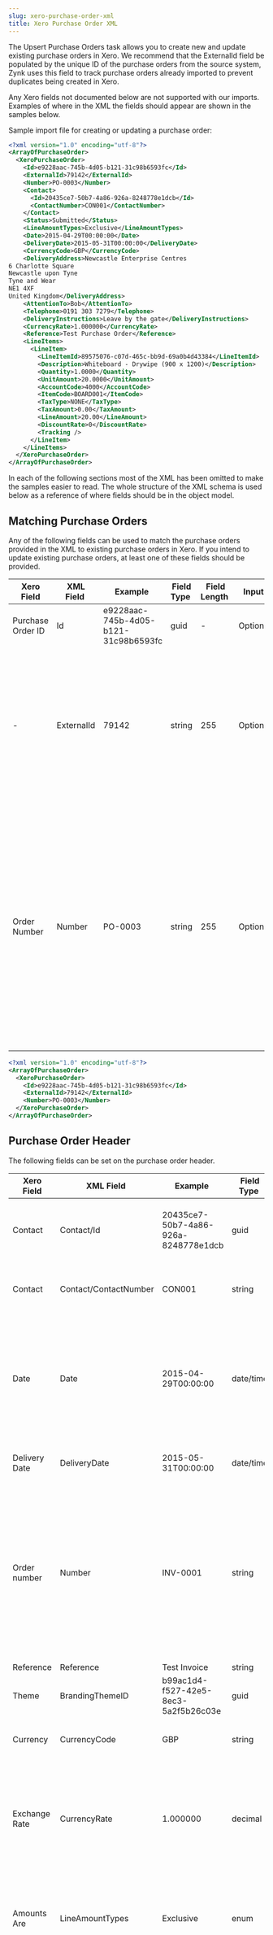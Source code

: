 ```yaml
---
slug: xero-purchase-order-xml
title: Xero Purchase Order XML
---
```

The Upsert Purchase Orders task allows you to create new and update existing purchase orders in Xero. We recommend that the ExternalId field be populated by the unique ID of the purchase orders from the source system, Zynk uses this field to track purchase orders already imported to prevent duplicates being created in Xero.  

Any Xero fields not documented below are not supported with our imports. Examples of where in the XML the fields should appear are shown in the samples below. 

Sample import file for creating or updating a purchase order:

```xml
<?xml version="1.0" encoding="utf-8"?>
<ArrayOfPurchaseOrder>
  <XeroPurchaseOrder>
    <Id>e9228aac-745b-4d05-b121-31c98b6593fc</Id>
    <ExternalId>79142</ExternalId>
    <Number>PO-0003</Number>
    <Contact>
      <Id>20435ce7-50b7-4a86-926a-8248778e1dcb</Id>
      <ContactNumber>CON001</ContactNumber>
    </Contact>
    <Status>Submitted</Status>
    <LineAmountTypes>Exclusive</LineAmountTypes>
    <Date>2015-04-29T00:00:00</Date>
    <DeliveryDate>2015-05-31T00:00:00</DeliveryDate>
    <CurrencyCode>GBP</CurrencyCode>
    <DeliveryAddress>Newcastle Enterprise Centres
6 Charlotte Square
Newcastle upon Tyne
Tyne and Wear
NE1 4XF
United Kingdom</DeliveryAddress>
    <AttentionTo>Bob</AttentionTo>
    <Telephone>0191 303 7279</Telephone>
    <DeliveryInstructions>Leave by the gate</DeliveryInstructions>
    <CurrencyRate>1.000000</CurrencyRate>
    <Reference>Test Purchase Order</Reference>
    <LineItems>
      <LineItem>
        <LineItemId>89575076-c07d-465c-bb9d-69a0b4d43384</LineItemId>
        <Description>Whiteboard - Drywipe (900 x 1200)</Description>
        <Quantity>1.0000</Quantity>
        <UnitAmount>20.0000</UnitAmount>
        <AccountCode>4000</AccountCode>
        <ItemCode>BOARD001</ItemCode>
        <TaxType>NONE</TaxType>
        <TaxAmount>0.00</TaxAmount>
        <LineAmount>20.00</LineAmount>
        <DiscountRate>0</DiscountRate>
        <Tracking />
      </LineItem>
    </LineItems>
  </XeroPurchaseOrder>
</ArrayOfPurchaseOrder>
```

In each of the following sections most of the XML has been omitted to make the samples easier to read. The whole structure of the XML schema is used below as a reference of where fields should be in the object model.

## Matching Purchase Orders
Any of the following fields can be used to match the purchase orders provided in the XML to existing purchase orders in Xero. If you intend to update existing purchase orders, at least one of these fields should be provided.

| Xero Field | XML Field  | Example  | Field Type  | Field Length  | Input  | Notes |
| --- | --- | --- | --- | --- | --- | --- |
| Purchase Order ID | Id | e9228aac-745b-4d05-b121-31c98b6593fc | guid | - | Optional |
| - | ExternalId | 79142 | string | 255 | Optional | Zynk stores a mapping between Xero's purchase order ID and the ExternalId, and will use this to look up the purchase order ID. |
| Order Number | Number | PO-0003 | string | 255 | Optional | If this field is not provided, and no matching invoice is found based on the Id or ExternalId, a new invoice will be created and Xero will auto-generate the purchase order number based on your settings. |

```xml
<?xml version="1.0" encoding="utf-8"?>
<ArrayOfPurchaseOrder>
  <XeroPurchaseOrder>
    <Id>e9228aac-745b-4d05-b121-31c98b6593fc</Id>
    <ExternalId>79142</ExternalId>
    <Number>PO-0003</Number>
  </XeroPurchaseOrder>
</ArrayOfPurchaseOrder>
```

## Purchase Order Header
The following fields can be set on the purchase order header.

| Xero Field | XML Field  | Example  | Field Type  | Field Length  | Input  | Notes |
| --- | --- | --- | --- | --- | --- | --- |
| Contact | Contact/Id | 20435ce7-50b7-4a86-926a-8248778e1dcb | guid | - | Dependant | Used to find the contact. Required if the contact number is not provided. |
| Contact | Contact/ContactNumber | CON001 | string | 50 | Dependant | Used to find the contact. Required if the contact ID is not provided. |
| Date | Date | 2015-04-29T00:00:00 | date/time | - | Optional | The date should be provided in XSD format. If the Date is not provided, it will default to the current date based on the timezone setting of the organisation. |
| Delivery Date | DeliveryDate | 2015-05-31T00:00:00 | date/time | - | Optional | The date should be provided in XSD format. |
| Order number | Number | INV-0001 | string | 255 | Optional | If this field is not provided, and no matching purchase order is found based on the Id or ExternalId, a new purchase order will be created and Xero will auto-generate the order number based on your settings. |
| Reference | Reference | Test Invoice | string | 255 | Optional |
| Theme | BrandingThemeID | b99ac1d4-f527-42e5-8ec3-5a2f5b26c03e | guid | - | Optional |
| Currency | CurrencyCode | GBP | string | 3 | Optional | Use the three-letter ISO currency code. |
| Exchange Rate | CurrencyRate | 1.000000 | decimal | - | Optional | Used to control the exchange rate. Maximum 6 decimal places. Will default to the current exchange rate if not provided. |
| Amounts Are | LineAmountTypes | Exclusive | enum | - | Optional | Possible values are: Exclusive, Inclusive, NoTax. Defaults to Exclusive if not specified. |
| Status | Status | Submitted | enum | - | Optional | Possible values are: Draft, Submitted, Authorised, Deleted. Will default to Draft is not specified. The statuses that are valid to use depend on the current status of the invoice, see [Xero's documentation](https://developer.xero.com/documentation/api/types#purchaseorderstatuses) for more information. |

```xml
<?xml version="1.0" encoding="utf-8"?>
<ArrayOfPurchaseOrder>
  <XeroPurchaseOrder>
    <Contact>
      <Id>20435ce7-50b7-4a86-926a-8248778e1dcb</Id>
      <ContactNumber>CON001</ContactNumber>
    </Contact>
    <Date>2015-04-29T00:00:00</Date>
    <DeliveryDate>2015-05-31T00:00:00</DeliveryDate>
    <Number>PO-0003</Number>
    <Reference>Test Purchase Order</Reference>
    <BrandingThemeID>b99ac1d4-f527-42e5-8ec3-5a2f5b26c03e</BrandingThemeID>
    <CurrencyCode>GBP</CurrencyCode>
    <CurrencyRate>1.000000</CurrencyRate>
    <LineAmountTypes>Exclusive</LineAmountTypes>
    <Status>Submitted</Status>
  </XeroPurchaseOrder>
</ArrayOfPurchaseOrder>
```

## Purchase Order Items
At least one item line is required to create a purchase order. The following fields can be set on the purchase order items.

| Xero Field | XML Field  | Example  | Field Type  | Field Length  | Input  | Notes |
| --- | --- | --- | --- | --- | --- | --- |
| - | LineItemId | 89575076-c07d-465c-bb9d-69a0b4d43384 | guid | - | Optional | The Xero generated identifier for a LineItem. If LineItemIDs are not included with line items when updating an existing purchase order, the line items are deleted and recreated. |
| Item | ItemCode | BOARD001 | string | 30 | Optional | Used to find a matching item in Xero. |
| Description | Description | Whiteboard - Drywipe (900 x 1200) | string | 4000 | Dependant | A description is required to create an approved purchase order. |
| Qty | Quantity | 1.0000 | decimal | - | Optional |
| Unit Price | UnitAmount | 20.0000 | decimal | - | Optional |
| Disc % | DiscountRate | 10 | decimal | - | Optional |
| Account | AccountCode | 4000 | string | 10 | Optional |
| Tax Rate | TaxType | NONE | string | - | Optional | Will default to the tax rate of the selected account if not specified. See [Xero's documentation](https://developer.xero.com/documentation/api/types#taxRates) for a list of valid tax types. |

```xml
<?xml version="1.0" encoding="utf-8"?>
<ArrayOfPurchaseOrder>
  <XeroPurchaseOrder>
    <LineItems>
      <LineItem>
        <LineItemId>89575076-c07d-465c-bb9d-69a0b4d43384</LineItemId>
        <Description>Whiteboard - Drywipe (900 x 1200)</Description>
        <Quantity>1.0000</Quantity>
        <UnitAmount>20.0000</UnitAmount>
        <AccountCode>4000</AccountCode>
        <ItemCode>BOARD001</ItemCode>
        <TaxType>NONE</TaxType>
        <TaxAmount>0.00</TaxAmount>
        <LineAmount>20.00</LineAmount>
        <DiscountRate>0</DiscountRate>
        <Tracking />
      </LineItem>
    </LineItems>
  </XeroPurchaseOrder>
</ArrayOfPurchaseOrder>
```

## Purchase Order Footer
The following fields can be set on the purchase order footer.

| Xero Field | XML Field  | Example  | Field Type  | Field Length  | Input  | Notes |
| --- | --- | --- | --- | --- | --- | --- |
| Delivery Address | DeliveryAddress | Newcastle Enterprise Centres 6 Charlotte Square Newcastle upon Tyne Tyne and Wear NE1 4XF United Kingdom | string | 500 | Optional |
| Attention | AttentionTo | Bob | string | 50 | Optional |
| Telephone | Telephone | 0191 303 7279 | string | 50 | Optional |
| Delivery Instructions | DeliveryInstructions | Leave by the gate | string | 500 | Optional |

```xml
<?xml version="1.0" encoding="utf-8"?>
<ArrayOfPurchaseOrder>
  <XeroPurchaseOrder>
    <DeliveryAddress>Newcastle Enterprise Centres
6 Charlotte Square
Newcastle upon Tyne
Tyne and Wear
NE1 4XF
United Kingdom</DeliveryAddress>
    <AttentionTo>Bob</AttentionTo>
    <Telephone>0191 303 7279</Telephone>
    <DeliveryInstructions>Leave by the gate</DeliveryInstructions>
  </XeroPurchaseOrder>
</ArrayOfPurchaseOrder>
```